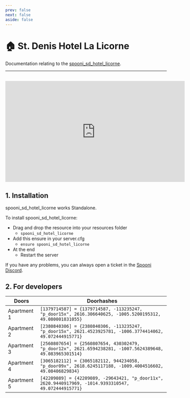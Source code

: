 ```yaml
---
prev: false
next: false
aside: false
---
```


# 🏠 St. Denis Hotel La Licorne
Documentation relating to the [spooni_sd_hotel_licorne](https://spooni-mapping.tebex.io/package/6232523).

___
<br>
<iframe width="560" height="315" src="https://www.youtube.com/embed/C4eyTh5G7K8?si=Da2OgTrpp3q5-7Ss" frameborder="0" allow="accelerometer; autoplay; clipboard-write; encrypted-media; gyroscope; picture-in-picture; web-share" referrerpolicy="strict-origin-when-cross-origin" allowfullscreen></iframe>

## 1. Installation
spooni_sd_hotel_licorne works Standalone.  

To install spooni_sd_hotel_licorne:
- Drag and drop the resource into your resources folder
  - `spooni_sd_hotel_licorne`
- Add this ensure in your server.cfg
  - `ensure spooni_sd_hotel_licorne`
- At the end
  - Restart the server

If you have any problems, you can always open a ticket in the [Spooni Discord](https://discord.gg/spooni).

## 2. For developers

| Doors                     | Doorhashes
|---------------------------|----------------------------------------------------------------------------------|
| Apartment 1               | `[1379714587] = {1379714587, -113235247, "p_door15x", 2616.306640625, -1005.5200195312, 49.080001831055}`
| Apartment 2               | `[2380840306] = {2380840306, -113235247, "p_door15x", 2621.4523925781, -1006.3774414062, 49.072444915771}`
| Apartment 3               | `[2560807654] = {2560807654, 430302479, "p_door12x", 2621.6594238281, -1007.5624389648, 49.083965301514}`
| Apartment 4               | `[3065182112] = {3065182112, 944234058, "p_door09x", 2618.6245117188, -1009.4004516602, 49.08406829834}`
| Apartment 5               | `[42209089] = {42209089, -29643421, "p_door11x", 2620.9440917969, -1014.9393310547, 49.072444915771}`